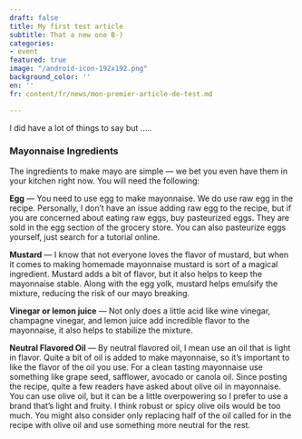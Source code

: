 ```yaml
---
draft: false
title: My first test article
subtitle: That a new one B-)
categories:
- event
featured: true
image: "/android-icon-192x192.png"
background_color: ''
en: ''
fr: content/fr/news/mon-premier-article-de-test.md

---
```

I did have a lot of things to say but .....

### Mayonnaise Ingredients

The ingredients to make mayo are simple — we bet you even have them in your kitchen right now. You will need the following:

**Egg** — You need to use egg to make mayonnaise. We do use raw egg in the recipe. Personally, I don’t have an issue adding raw egg to the recipe, but if you are concerned about eating raw eggs, buy pasteurized eggs. They are sold in the egg section of the grocery store. You can also pasteurize eggs yourself, just search for a tutorial online.

**Mustard** — I know that not everyone loves the flavor of mustard, but when it comes to making homemade mayonnaise mustard is sort of a magical ingredient. Mustard adds a bit of flavor, but it also helps to keep the mayonnaise stable. Along with the egg yolk, mustard helps emulsify the mixture, reducing the risk of our mayo breaking.

**Vinegar or lemon juice** — Not only does a little acid like wine vinegar, champagne vinegar, and lemon juice add incredible flavor to the mayonnaise, it also helps to stabilize the mixture.

**Neutral Flavored Oil** — By neutral flavored oil, I mean use an oil that is light in flavor. Quite a bit of oil is added to make mayonnaise, so it’s important to like the flavor of the oil you use. For a clean tasting mayonnaise use something like grape seed, safflower, avocado or canola oil. Since posting the recipe, quite a few readers have asked about olive oil in mayonnaise. You can use olive oil, but it can be a little overpowering so I prefer to use a brand that’s light and fruity. I think robust or spicy olive oils would be too much. You might also consider only replacing half of the oil called for in the recipe with olive oil and use something more neutral for the rest.